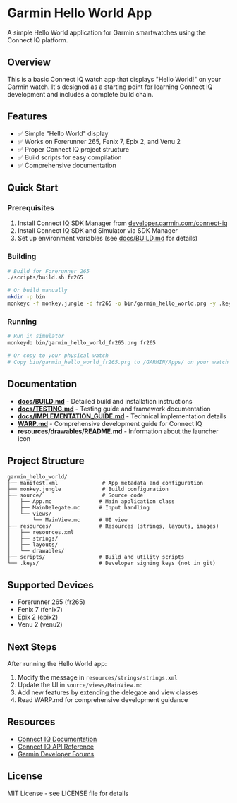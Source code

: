 # Garmin Hello World App

A simple Hello World application for Garmin smartwatches using the Connect IQ platform.

## Overview

This is a basic Connect IQ watch app that displays "Hello World!" on your Garmin watch. It's designed as a starting point for learning Connect IQ development and includes a complete build chain.

## Features

- ✅ Simple "Hello World" display
- ✅ Works on Forerunner 265, Fenix 7, Epix 2, and Venu 2
- ✅ Proper Connect IQ project structure
- ✅ Build scripts for easy compilation
- ✅ Comprehensive documentation

## Quick Start

### Prerequisites

1. Install Connect IQ SDK Manager from [developer.garmin.com/connect-iq](https://developer.garmin.com/connect-iq)
2. Install Connect IQ SDK and Simulator via SDK Manager
3. Set up environment variables (see [docs/BUILD.md](docs/BUILD.md) for details)

### Building

```bash
# Build for Forerunner 265
./scripts/build.sh fr265

# Or build manually
mkdir -p bin
monkeyc -f monkey.jungle -d fr265 -o bin/garmin_hello_world.prg -y .keys/developer_key.der
```

### Running

```bash
# Run in simulator
monkeydo bin/garmin_hello_world_fr265.prg fr265

# Or copy to your physical watch
# Copy bin/garmin_hello_world_fr265.prg to /GARMIN/Apps/ on your watch
```

## Documentation

- **[docs/BUILD.md](docs/BUILD.md)** - Detailed build and installation instructions
- **[docs/TESTING.md](docs/TESTING.md)** - Testing guide and framework documentation
- **[docs/IMPLEMENTATION_GUIDE.md](docs/IMPLEMENTATION_GUIDE.md)** - Technical implementation details
- **[WARP.md](WARP.md)** - Comprehensive development guide for Connect IQ
- **resources/drawables/README.md** - Information about the launcher icon

## Project Structure

```
garmin_hello_world/
├── manifest.xml              # App metadata and configuration
├── monkey.jungle             # Build configuration
├── source/                   # Source code
│   ├── App.mc               # Main application class
│   ├── MainDelegate.mc      # Input handling
│   └── views/
│       └── MainView.mc      # UI view
├── resources/               # Resources (strings, layouts, images)
│   ├── resources.xml
│   ├── strings/
│   ├── layouts/
│   └── drawables/
├── scripts/                 # Build and utility scripts
└── .keys/                   # Developer signing keys (not in git)
```

## Supported Devices

- Forerunner 265 (fr265)
- Fenix 7 (fenix7)
- Epix 2 (epix2)
- Venu 2 (venu2)

## Next Steps

After running the Hello World app:

1. Modify the message in `resources/strings/strings.xml`
2. Update the UI in `source/views/MainView.mc`
3. Add new features by extending the delegate and view classes
4. Read WARP.md for comprehensive development guidance

## Resources

- [Connect IQ Documentation](https://developer.garmin.com/connect-iq/)
- [Connect IQ API Reference](https://developer.garmin.com/connect-iq/api-docs/)
- [Garmin Developer Forums](https://forums.garmin.com/developer/)

## License

MIT License - see LICENSE file for details
